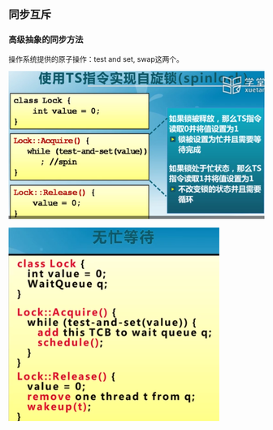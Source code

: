 ## 同步互斥

### 高级抽象的同步方法

操作系统提供的原子操作：test and set, swap这两个。

![1541579280269](assets/1541579280269.png)

![1541579388559](assets/1541579388559.png)

